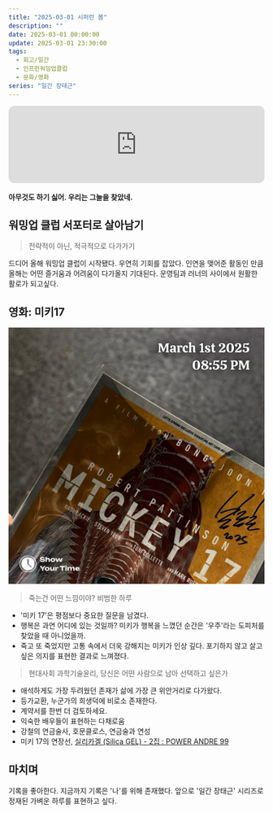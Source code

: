 ```yaml
---
title: "2025-03-01 시퍼런 봄"
description: ""
date: 2025-03-01 00:00:00
update: 2025-03-01 23:30:00
tags:
  - 회고/일간
  - 인프런워밍업클럽
  - 문화/영화
series: "일간 장태근" 
---
```


<iframe style="border-radius:12px" src="https://open.spotify.com/embed/track/4644JaCBBX7EpiZY1XXJaW?utm_source=generator" width="100%" height="152" frameBorder="0" allowfullscreen="" allow="autoplay; clipboard-write; encrypted-media; fullscreen; picture-in-picture" loading="lazy"></iframe>

**아무것도 하기 싫어. 우리는 그늘을 찾았네.**

## 워밍업 클럽 서포터로 살아남기

> 전략적이 아닌, 적극적으로 다가가기

드디어 올해 워밍업 클럽이 시작됐다. 우연히 기회를 잡았다. 인연을 맺어준 활동인 만큼 올해는 어떤 즐거움과 어려움이 다가올지 기대된다. 운영팀과 러너의 사이에서 원활한 활로가 되고싶다.

## 영화: 미키17

![봉준호 '미키 17'](mickey-17.JPG)

> 죽는건 어떤 느낌이야? 비범한 하루

- '미키 17'은 평점보다 중요한 질문을 남겼다.
- 행복은 과연 어디에 있는 것일까? 미키가 행복을 느꼈던 순간은 '우주'라는 도피처를 찾았을 때 아니었을까.
- 죽고 또 죽었지만 고통 속에서 더욱 강해지는 미키가 인상 깊다. 포기하지 않고 살고 싶은 의지를 표현한 결과로 느껴졌다.

> 현대사회 과학기술윤리, 당신은 어떤 사람으로 남아 선택하고 싶은가

- 애석하게도 가장 두려웠던 존재가 삶에 가장 큰 위안거리로 다가왔다.
- 등가교환, 누군가의 희생덕에 비로소 존재한다.
- 계약서를 한번 더 검토하세요.
- 익숙한 배우들이 표현하는 다채로움
- 강철의 연금술사, 호문클로스, 연금술과 연성
- 미키 17의 연장선, [실리카겔 (Silica GEL) - 2집 : POWER ANDRE 99](https://www.yes24.com/Product/Goods/124520301)

## 마치며

기록을 좋아한다. 지금까지 기록은 '나'를 위해 존재했다. 앞으로 '일간 장태근' 시리즈로 정재된 가벼운 하루를 표현하고 싶다.

